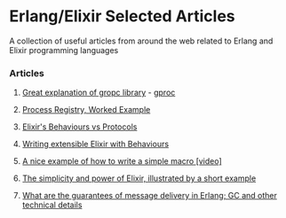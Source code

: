 # Erlang/Elixir Selected Articles

A collection of useful articles from around the web related to Erlang and Elixir programming languages


### Articles


1. [Great explanation of gropc library](http://blog.rusty.io/2009/09/16/g-proc-erlang-global-process-registry/) - [gproc](https://github.com/uwiger/gproc)

2. [Process Registry, Worked Example](https://m.alphasights.com/process-registry-in-elixir-a-practical-example-4500ee7c0dcc)

3. [Elixir's Behaviours vs Protocols](https://www.djm.org.uk/posts/elixir-behaviours-vs-protocols-what-is-the-difference/)

4. [Writing extensible Elixir with Behaviours](https://www.djm.org.uk/posts/writing-extensible-elixir-with-behaviours-adapters-pluggable-backends/)

5. [A nice example of how to write a simple macro [video]](https://youtu.be/LsLWezjV9Fo)

6. [The simplicity and power of Elixir, illustrated by a short example](https://medium.com/@azzarcher/the-simplicity-and-power-of-elixir-the-ws2048-case-b510eaa568c0#.mn5jm7me8)

7. [What are the guarantees of message delivery in Erlang; GC and other technical details](http://erlang.org/faq/academic.html)
